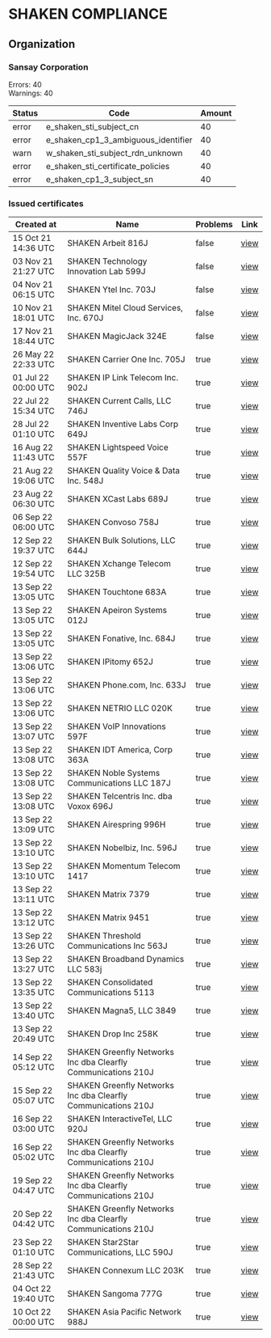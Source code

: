 # SHAKEN COMPLIANCE
## Organization

### Sansay Corporation

Errors: 40\
Warnings: 40

| Status | Code | Amount |
|--------|------|--------|
| error | e_shaken_sti_subject_cn | 40 |
| error | e_shaken_cp1_3_ambiguous_identifier | 40 |
| warn | w_shaken_sti_subject_rdn_unknown | 40 |
| error | e_shaken_sti_certificate_policies | 40 |
| error | e_shaken_cp1_3_subject_sn | 40 |

### Issued certificates

| Created at | Name | Problems | Link |
|------------|------|----------|------|
| 15 Oct 21 14:36 UTC | SHAKEN Arbeit 816J | false | [view](c141fcfd6ba5f91f10ad638d905a38e15a57048f%2Findex.md) |
| 03 Nov 21 21:27 UTC | SHAKEN Technology Innovation Lab 599J | false | [view](0f7722a9ee235743552fe66dcedd45d53586903e%2Findex.md) |
| 04 Nov 21 06:15 UTC | SHAKEN Ytel Inc. 703J | false | [view](27cbdf6538b32df435ba1d0e66c269a4e2c521d0%2Findex.md) |
| 10 Nov 21 18:01 UTC | SHAKEN Mitel Cloud Services, Inc. 670J | false | [view](b99d3deaa64780047a1ada1088f94319f8c26b86%2Findex.md) |
| 17 Nov 21 18:44 UTC | SHAKEN MagicJack 324E | false | [view](462c5b4121ab3449f7a27406b1ae8c955e508a35%2Findex.md) |
| 26 May 22 22:33 UTC | SHAKEN Carrier One Inc. 705J | true | [view](4c3f7f4800e4f7cba7a8c5b769be3026dccf36d0%2Findex.md) |
| 01 Jul 22 00:00 UTC | SHAKEN IP Link Telecom Inc. 902J | true | [view](8bb4fb7d055c6015b1bc8c4656a8bdfc788efcc0%2Findex.md) |
| 22 Jul 22 15:34 UTC | SHAKEN Current Calls, LLC 746J | true | [view](1cdf930f40715eef3d829d918e6fc7516c4af795%2Findex.md) |
| 28 Jul 22 01:10 UTC | SHAKEN Inventive Labs Corp 649J | true | [view](8b734b093a3f9ecfffd577cb94dc1c47bd28371e%2Findex.md) |
| 16 Aug 22 11:43 UTC | SHAKEN Lightspeed Voice 557F | true | [view](29561a783e507f030a7fc1f4fb5900a9d2d0514c%2Findex.md) |
| 21 Aug 22 19:06 UTC | SHAKEN Quality Voice & Data Inc. 548J | true | [view](70b7083d423ab62a1d155811379bbd7e85b1a654%2Findex.md) |
| 23 Aug 22 06:30 UTC | SHAKEN  XCast Labs 689J | true | [view](34fab8379e2d709e54af65c9cf7eeacd57f5e4b0%2Findex.md) |
| 06 Sep 22 06:00 UTC | SHAKEN Convoso 758J | true | [view](98e9d8dc1444db46f6214d13416568372c5007e6%2Findex.md) |
| 12 Sep 22 19:37 UTC | SHAKEN Bulk Solutions, LLC 644J | true | [view](0a796b424529d808ab634e5294713b1739cbedea%2Findex.md) |
| 12 Sep 22 19:54 UTC | SHAKEN Xchange Telecom LLC 325B | true | [view](3c0f4241c3b95cf3ea4d0ebbe32cfc11123562c6%2Findex.md) |
| 13 Sep 22 13:05 UTC | SHAKEN Touchtone 683A | true | [view](80102c2b785bbc70b70c8cb1f357dabc36778222%2Findex.md) |
| 13 Sep 22 13:05 UTC | SHAKEN Apeiron Systems 012J | true | [view](70983ee699c5cd5823f04b9693d47746140a972e%2Findex.md) |
| 13 Sep 22 13:05 UTC | SHAKEN Fonative, Inc. 684J | true | [view](f5165f95236dc851e3fade062fd0d1fa62cc288a%2Findex.md) |
| 13 Sep 22 13:06 UTC | SHAKEN IPitomy 652J | true | [view](49a720206b8888924a76e1cfbb3ea224c2a09693%2Findex.md) |
| 13 Sep 22 13:06 UTC | SHAKEN Phone.com, Inc. 633J | true | [view](979b9db552bc4a05059765dd948d72294494b5cb%2Findex.md) |
| 13 Sep 22 13:06 UTC | SHAKEN NETRIO LLC 020K | true | [view](7e178f8f0d20b9ac67f1a7a84491efabae4cbb0b%2Findex.md) |
| 13 Sep 22 13:07 UTC | SHAKEN VoIP Innovations 597F | true | [view](2b2092a50eb26a4928302bfdcb4423a5326a49db%2Findex.md) |
| 13 Sep 22 13:08 UTC | SHAKEN IDT America, Corp 363A | true | [view](bb77c15dfb447f0c414160dd249004f95660232a%2Findex.md) |
| 13 Sep 22 13:08 UTC | SHAKEN Noble Systems Communications LLC 187J | true | [view](0054b299ef153009ac83f0d6e50b3760e410d8db%2Findex.md) |
| 13 Sep 22 13:08 UTC | SHAKEN Telcentris Inc. dba Voxox 696J | true | [view](571f2951ed67fc989b954f69f2b0206f4dc1345a%2Findex.md) |
| 13 Sep 22 13:09 UTC | SHAKEN Airespring 996H | true | [view](10ab2a843d1fad72ae7a93cec2c2000434dea0ba%2Findex.md) |
| 13 Sep 22 13:10 UTC | SHAKEN Nobelbiz, Inc. 596J | true | [view](695d60b1ca357aa9e5a5fedc8df9b0dd2d46f7ff%2Findex.md) |
| 13 Sep 22 13:10 UTC | SHAKEN Momentum Telecom 1417 | true | [view](1df53e63631fcf7fa54e2005c65a0e250074bc80%2Findex.md) |
| 13 Sep 22 13:11 UTC | SHAKEN Matrix 7379 | true | [view](696214576f83b37a83cb97831a65fb1dfd15213b%2Findex.md) |
| 13 Sep 22 13:12 UTC | SHAKEN Matrix 9451 | true | [view](b2bf6d087c0ed5263e7c47b89893f977502438d0%2Findex.md) |
| 13 Sep 22 13:26 UTC | SHAKEN Threshold Communications Inc 563J | true | [view](2d6f3340d7978630f972e64b36bc766c2921c5f3%2Findex.md) |
| 13 Sep 22 13:27 UTC | SHAKEN Broadband Dynamics LLC 583j | true | [view](e14c0c3f9ebdf8401c9b2783343568c8130fd198%2Findex.md) |
| 13 Sep 22 13:35 UTC | SHAKEN Consolidated Communications 5113 | true | [view](cda35b500f10b68191b0a8117cc31f19dcb29b23%2Findex.md) |
| 13 Sep 22 13:40 UTC | SHAKEN Magna5, LLC 3849 | true | [view](98b741260aaa9dab9dad531178ca2f45a43e78cf%2Findex.md) |
| 13 Sep 22 20:49 UTC | SHAKEN Drop Inc 258K | true | [view](b7dff830688c5a12bbacbf5be73931bee2efdfc1%2Findex.md) |
| 14 Sep 22 05:12 UTC | SHAKEN Greenfly Networks Inc dba Clearfly Communications 210J | true | [view](bc8f5fc8699dc92d2ae53f0b6b344627c68420e2%2Findex.md) |
| 15 Sep 22 05:07 UTC | SHAKEN Greenfly Networks Inc dba Clearfly Communications 210J | true | [view](4e6aa00c30e34c228d2cd1da64dccf9b82fb8896%2Findex.md) |
| 16 Sep 22 03:00 UTC | SHAKEN InteractiveTel, LLC 920J | true | [view](7891a28e469d3f3c0d837296a9a90a3389f445c1%2Findex.md) |
| 16 Sep 22 05:02 UTC | SHAKEN Greenfly Networks Inc dba Clearfly Communications 210J | true | [view](d92d24a73902705b782576f2d781b0c04c52e373%2Findex.md) |
| 19 Sep 22 04:47 UTC | SHAKEN Greenfly Networks Inc dba Clearfly Communications 210J | true | [view](599cd9a696d4f83bb0e9351a857df25874305734%2Findex.md) |
| 20 Sep 22 04:42 UTC | SHAKEN Greenfly Networks Inc dba Clearfly Communications 210J | true | [view](dfb264452aeaa587d4dd5c3e71c74e4fd1112458%2Findex.md) |
| 23 Sep 22 01:10 UTC | SHAKEN Star2Star Communications, LLC 590J | true | [view](9b77e886f4048c9cd8898ee709ab27838fe26427%2Findex.md) |
| 28 Sep 22 21:43 UTC | SHAKEN Connexum LLC 203K | true | [view](c9f4215b5cff4bfc7b0bd6a4aa1a24fb85f209c1%2Findex.md) |
| 04 Oct 22 19:40 UTC | SHAKEN Sangoma 777G | true | [view](739bf4f14a481edd620d05c614a5ee670cf50f70%2Findex.md) |
| 10 Oct 22 00:00 UTC | SHAKEN Asia Pacific Network 988J | true | [view](8fb71997a13c7eff35c8cd8ce93595e8c9e45924%2Findex.md) |
